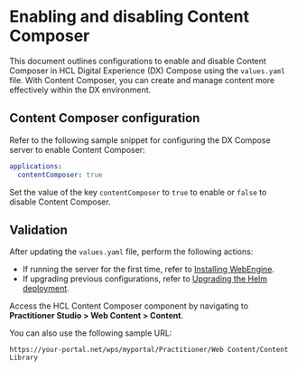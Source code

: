 # Enabling and disabling Content Composer

This document outlines configurations to enable and disable Content Composer in HCL Digital Experience (DX) Compose using the `values.yaml` file. With Content Composer, you can create and manage content more effectively within the DX environment. 

## Content Composer configuration

Refer to the following sample snippet for configuring the DX Compose server to enable Content Composer:

```yaml
applications:
  contentComposer: true
```

Set the value of the key `contentComposer` to `true` to enable or `false` to disable Content Composer.

## Validation

After updating the `values.yaml` file, perform the following actions:

- If running the server for the first time, refer to [Installing WebEngine](../install/install.md). 
- If upgrading previous configurations, refer to [Upgrading the Helm deployment](helm_upgrade_values.md).

Access the HCL Content Composer component by navigating to **Practitioner Studio > Web Content > Content**.

You can also use the following sample URL: 

```
https://your-portal.net/wps/myportal/Practitioner/Web Content/Content Library
```